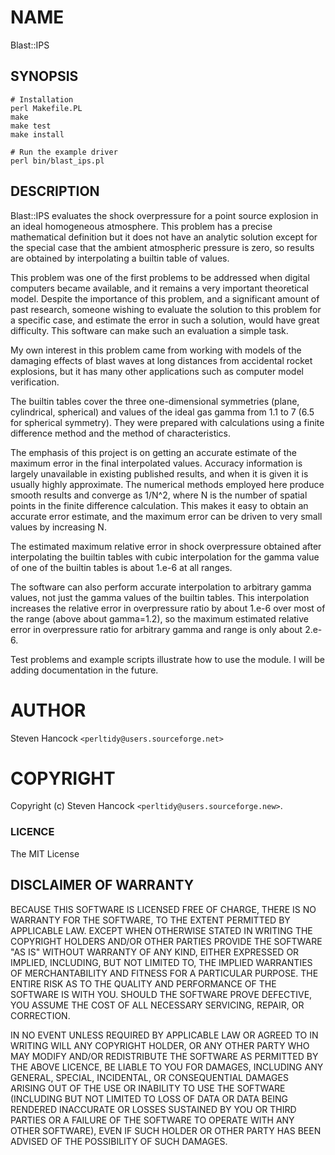 # NAME

Blast::IPS

## SYNOPSIS

    # Installation
    perl Makefile.PL
    make
    make test
    make install

    # Run the example driver
    perl bin/blast_ips.pl


## DESCRIPTION

Blast::IPS evaluates the shock overpressure for a point source explosion in an
ideal homogeneous atmosphere.  This problem has a precise mathematical
definition but it does not have an analytic solution except for the special
case that the ambient atmospheric pressure is zero, so results are obtained by
interpolating a builtin table of values.

This problem was one of the first problems to be addressed when digital
computers became available, and it remains a very important theoretical model.
Despite the importance of this problem, and a significant amount of past research,
someone wishing to evaluate the solution to this problem for a specific case,
and estimate the error in such a solution, would have great difficulty.
This software can make such an evaluation a simple task.

My own interest in this problem came from working with models of the damaging
effects of blast waves at long distances from accidental rocket explosions,
but it has many other applications such as computer model verification.

The builtin tables cover the three one-dimensional symmetries (plane,
cylindrical, spherical) and values of the ideal gas gamma from 1.1 to 7 (6.5
for spherical symmetry).  They were prepared with calculations using a finite
difference method and the method of characteristics.  

The emphasis of this project is on getting an accurate estimate of the maximum
error in the final interpolated values.  Accuracy information is largely
unavailable in existing published results, and when it is given it is usually
highly approximate.  The numerical methods employed here produce smooth results
and converge as 1/N^2, where N is the number of spatial points in the finite
difference calculation. This makes it easy to obtain an accurate error estimate,
and the maximum error can be driven to very small values by increasing N.

The estimated maximum relative error in shock overpressure obtained after
interpolating the builtin tables with cubic interpolation for the gamma value
of one of the builtin tables is about 1.e-6 at all ranges. 

The software can also perform accurate interpolation to arbitrary gamma values,
not just the gamma values of the builtin tables. This interpolation increases
the relative error in overpressure ratio by about 1.e-6 over most of the range
(above about gamma=1.2), so the maximum estimated relative error in
overpressure ratio for arbitrary gamma and range is only about 2.e-6.

Test problems and example scripts illustrate how to use the module.  I will
be adding documentation in the future.  

# AUTHOR

Steven Hancock  `<perltidy@users.sourceforge.net>`

# COPYRIGHT

Copyright (c) Steven Hancock `<perltidy@users.sourceforge.new>`.

### LICENCE

The MIT License

## DISCLAIMER OF WARRANTY

BECAUSE THIS SOFTWARE IS LICENSED FREE OF CHARGE, THERE IS NO WARRANTY
FOR THE SOFTWARE, TO THE EXTENT PERMITTED BY APPLICABLE LAW. EXCEPT WHEN
OTHERWISE STATED IN WRITING THE COPYRIGHT HOLDERS AND/OR OTHER PARTIES
PROVIDE THE SOFTWARE "AS IS" WITHOUT WARRANTY OF ANY KIND, EITHER
EXPRESSED OR IMPLIED, INCLUDING, BUT NOT LIMITED TO, THE IMPLIED
WARRANTIES OF MERCHANTABILITY AND FITNESS FOR A PARTICULAR PURPOSE. THE
ENTIRE RISK AS TO THE QUALITY AND PERFORMANCE OF THE SOFTWARE IS WITH
YOU. SHOULD THE SOFTWARE PROVE DEFECTIVE, YOU ASSUME THE COST OF ALL
NECESSARY SERVICING, REPAIR, OR CORRECTION.

IN NO EVENT UNLESS REQUIRED BY APPLICABLE LAW OR AGREED TO IN WRITING
WILL ANY COPYRIGHT HOLDER, OR ANY OTHER PARTY WHO MAY MODIFY AND/OR
REDISTRIBUTE THE SOFTWARE AS PERMITTED BY THE ABOVE LICENCE, BE
LIABLE TO YOU FOR DAMAGES, INCLUDING ANY GENERAL, SPECIAL, INCIDENTAL,
OR CONSEQUENTIAL DAMAGES ARISING OUT OF THE USE OR INABILITY TO USE
THE SOFTWARE (INCLUDING BUT NOT LIMITED TO LOSS OF DATA OR DATA BEING
RENDERED INACCURATE OR LOSSES SUSTAINED BY YOU OR THIRD PARTIES OR A
FAILURE OF THE SOFTWARE TO OPERATE WITH ANY OTHER SOFTWARE), EVEN IF
SUCH HOLDER OR OTHER PARTY HAS BEEN ADVISED OF THE POSSIBILITY OF
SUCH DAMAGES.
